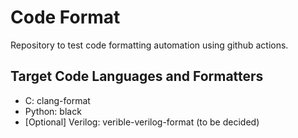 # Code Format
Repository to test code formatting automation using github actions.

## Target Code Languages and Formatters
- C: clang-format
- Python: black
- [Optional] Verilog: verible-verilog-format (to be decided)
